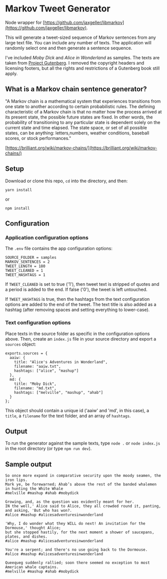 # Markov Tweet Generator

Node wrapper for [https://github.com/jaxgeller/libmarkov](https://github.com/jaxgeller/libmarkov).

This will generate a tweet-sized sequence of Markov sentences from any large text file. You can include any number of texts. The application will randomly select one and then generate a sentence sequence.

I've included _Moby Dick_ and _Alice in Wonderland_ as samples. The texts are taken from [Project Gutenberg](http://www.gutenberg.org/). I removed the copyright headers and licensing footers, but all the rights and restrictions of a Gutenberg book still apply.

## What is a Markov chain sentence generator?

"A Markov chain is a mathematical system that experiences transitions from one state to another according to certain probabilistic rules. The defining characteristic of a Markov chain is that no matter how the process arrived at its present state, the possible future states are fixed. In other words, the probability of transitioning to any particular state is dependent solely on the current state and time elapsed. The state space, or set of all possible states, can be anything: letters,numbers, weather conditions, baseball scores, or stock performances."

[https://brilliant.org/wiki/markov-chains/](https://brilliant.org/wiki/markov-chains/)

## Setup

Download or clone this repo, `cd` into the directory, and then:

```
yarn install
```

or

```
npm install
```

## Configuration

### Application configuration options

The `.env` file contains the app configuration options:

```
SOURCE_FOLDER = samples
MARKOV_SENTENCES = 2
TWEET_LENGTH = 180
TWEET_CLEANED = 1
TWEET_HASHTAGS = 1
```

If `TWEET_CLEANED` is set to true ('1'), then tweet text is stripped of quotes and a period is added to the end. If false ('0'), the tweet is left untouched.

If `TWEET_HASHTAGS` is true, then the hashtags from the text configuration options are added to the end of the tweet. The text title is also added as a hashtag (after removing spaces and setting everything to lower-case).

### Text configuration options

Place texts in the source folder as specific in the configuration options above. Then, create an `index.js` file in your source directory and export a `sources` object:

```
exports.sources = {
  aaiw: {
    title: "Alice's Adventures in Wonderland",
    filename: "aaiw.txt",
    hashtags: ["alice", "mashup"]
  },
  md: {
    title: "Moby Dick",
    filename: "md.txt",
    hashtags: ["melville", "mashup", "ahab"]
  }
};
```

This object should contain a unique id ('aaiw' and 'md', in this case), a `title`, a `filename` for the text folder, and an array of `hashtags`.

## Output

To run the generator against the sample texts, type `node .` or `node index.js` in the root directory (or type `npm run dev`).

## Sample output

```
So once more expand in comparative security upon the moody seamen, the iron lips.
Mark ye, be forewarned; Ahab’s above the rest of the banded whalemen in hunting the White Whale  
#melville #mashup #ahab #mobydick
```

```
Growing, and, as the question was evidently meant for her.
IN the well,' Alice said to Alice, they all crowded round it, panting, and asking, 'But who has won?.  
#alice #mashup #alicesadventuresinwonderland
```

```
'Why, I do wonder what they WILL do next! An invitation for the Dormouse,' thought Alice;
but she stopped hastily, for the next moment a shower of saucepans, plates, and dishes.  
#alice #mashup #alicesadventuresinwonderland
```

```
You're a serpent; and there's no use going back to the Dormouse.
#alice #mashup #alicesadventuresinwonderland
```

```
Queequeg suddenly rallied; soon there seemed no exception to most American whale captains.
#melville #mashup #ahab #mobydick
```
